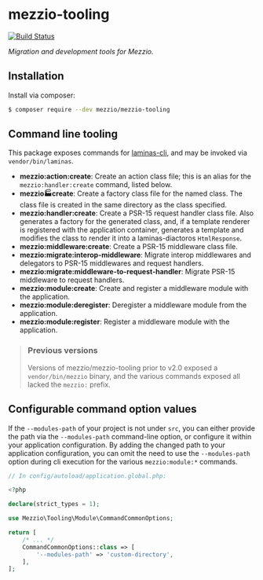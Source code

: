 # mezzio-tooling

[![Build Status](https://github.com/mezzio/mezzio-tooling/actions/workflows/continuous-integration.yml/badge.svg)](https://github.com/mezzio/mezzio-tooling/actions/workflows/continuous-integration.yml)

*Migration and development tools for Mezzio.*

## Installation

Install via composer:

```bash
$ composer require --dev mezzio/mezzio-tooling
```

## Command line tooling

This package exposes commands for [laminas-cli](https://docs.laminas.dev/laminas-cli), and may be invoked via `vendor/bin/laminas`.

- **mezzio:action:create**: Create an action class file; this is an alias for the `mezzio:handler:create` command, listed below.
- **mezzio:factory:create**: Create a factory class file for the named class.
  The class file is created in the same directory as the class specified.
- **mezzio:handler:create**: Create a PSR-15 request handler class file.
  Also generates a factory for the generated class, and, if a template renderer is registered with the application container, generates a template and modifies the class to render it into a laminas-diactoros `HtmlResponse`.
- **mezzio:middleware:create**: Create a PSR-15 middleware class file.
- **mezzio:migrate:interop-middleware**: Migrate interop middlewares and delegators to PSR-15 middlewares and request handlers.
- **mezzio:migrate:middleware-to-request-handler**: Migrate PSR-15 middleware to request handlers.
- **mezzio:module:create**: Create and register a middleware module with the application.
- **mezzio:module:deregister**: Deregister a middleware module from the application.
- **mezzio:module:register**: Register a middleware module with the application.

> ### Previous versions
>
> Versions of mezzio/mezzio-tooling prior to v2.0 exposed a `vendor/bin/mezzio` binary, and the various commands exposed all lacked the `mezzio:` prefix.

## Configurable command option values

If the `--modules-path` of your project is not under `src`, you can either provide the path via the `--modules-path` command-line option, or configure it within your application configuration.
By adding the changed path to your application configuration, you can omit the need to use the `--modules-path` option during cli execution for the various `mezzio:module:*` commands.

```php
// In config/autoload/application.global.php:

<?php

declare(strict_types = 1);

use Mezzio\Tooling\Module\CommandCommonOptions;

return [
    /* ... */
    CommandCommonOptions::class => [
        '--modules-path' => 'custom-directory',
    ],
];
```
